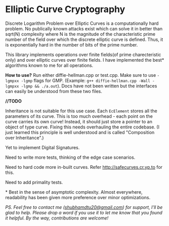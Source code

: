 # Elliptic Curve Cryptography

Discrete Logarithm Problem over Elliptic Curves is a computationally hard problem. No publically known attacks exist which can solve it in better than sqrt(N) complexity where N is the magnitude of the characteristic prime number of the field over which the discrete elliptic curve is defined. Thus, it is exponentially hard in the number of bits of the prime number. 

This library implements operations over finite fields(of prime charecteristic only) and over elliptic curves over finite fields. I have implemented the best\* algorithms known to me for all operations.

**How to use?**  Run either diffie-hellman.cpp or test.cpp. Make sure to use `-lgmpxx -lgmp` flags for GMP. (Example: `g++ diffie-hellman.cpp -Wall -lgmpxx -lgmp && ./a.out`). Docs have not been written but the interfaces can easily be understood from these two files.

**//TODO**

Inheritance is not suitable for this use case. Each `EcElement` stores all the parameters of its curve. This is too much overhead - each point on the curve carries its own curve! Instead, it should just store a pointer to an object of type curve. Fixing this needs overhauling the entire codebase. (I just learned this principle is well understood and is called "Composition over Inheritance".)

Yet to implement Digital Signatures.

Need to write more tests, thinking of the edge case scenarios.

Need to hard code more in-built curves. Refer http://safecurves.cr.yp.to for this.

Need to add primality tests.

\* Best in the sense of asymptotic complexity. Almost everywhere, readability has been given more preference over minor optimizations.

*PS. Feel free to contact me (shubhamdtu20@gmail.com) for support, I'll be glad to help. Please drop a word if you use it to let me know that you found it helpful. By the way, contributions are welcome!*
